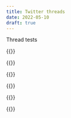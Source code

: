 ```yaml
---
title: Twitter threads
date: 2022-05-10
draft: true
---
```


Thread tests

{{<tw-thread end="1407173149490245636">}}

{{<tw-thread end="1520089470791557121">}}

{{<tw-thread end="1523566700569931782">}}


{{<tw-thread end="1390084462826835968">}}

{{<tw-thread start="1390192903197188096" end="1390198695241535488" >}}

{{<tw-thread end="1455953461300785159">}}